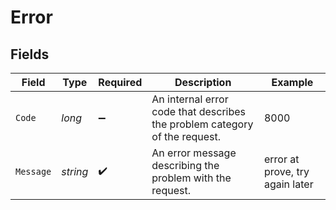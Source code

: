 # Error


## Fields

| Field                                                                      | Type                                                                       | Required                                                                   | Description                                                                | Example                                                                    |
| -------------------------------------------------------------------------- | -------------------------------------------------------------------------- | -------------------------------------------------------------------------- | -------------------------------------------------------------------------- | -------------------------------------------------------------------------- |
| `Code`                                                                     | *long*                                                                     | :heavy_minus_sign:                                                         | An internal error code that describes the problem category of the request. | 8000                                                                       |
| `Message`                                                                  | *string*                                                                   | :heavy_check_mark:                                                         | An error message describing the problem with the request.                  | error at prove, try again later                                            |